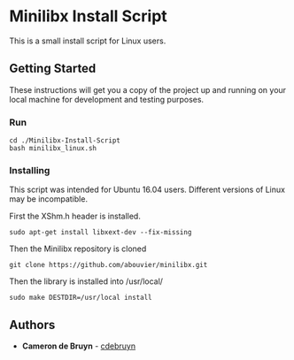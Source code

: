 # Minilibx Install Script

This is a small install script for Linux users.

## Getting Started

These instructions will get you a copy of the project up and running on your local machine for development and testing purposes.

### Run

```
cd ./Minilibx-Install-Script
bash minilibx_linux.sh 
```

### Installing

This script was intended for Ubuntu 16.04 users. Different versions of Linux may be incompatible.

First the XShm.h header is installed.

```
sudo apt-get install libxext-dev --fix-missing
```

Then the Minilibx repository is cloned

```
git clone https://github.com/abouvier/minilibx.git
```

Then the library is installed into /usr/local/

```
sudo make DESTDIR=/usr/local install
```

## Authors

* **Cameron de Bruyn** - [cdebruyn](https://github.com/cdebruyn)

